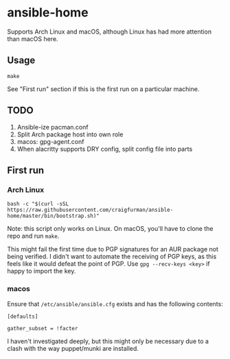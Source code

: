# ansible-home

Supports Arch Linux and macOS, although Linux has had more attention than macOS here.

## Usage

`make`

See "First run" section if this is the first run on a particular machine.

## TODO

1. Ansible-ize pacman.conf
1. Split Arch package host into own role
1. macos: gpg-agent.conf
1. When alacritty supports DRY config, split config file into parts

## First run

### Arch Linux

`bash -c "$(curl -sSL https://raw.githubusercontent.com/craigfurman/ansible-home/master/bin/bootstrap.sh)"`

Note: this script only works on Linux. On macOS, you'll have to clone the repo and run
`make`.

This might fail the first time due to PGP signatures for an AUR package not being
verified. I didn't want to automate the receiving of PGP keys, as this feels like it would
defeat the point of PGP. Use `gpg --recv-keys <key>` if happy to import the key.

### macos

Ensure that `/etc/ansible/ansible.cfg` exists and has the following contents:

```
[defaults]

gather_subset = !facter
```

I haven't investigated deeply, but this might only be necessary due to a clash with the
way puppet/munki are installed.
